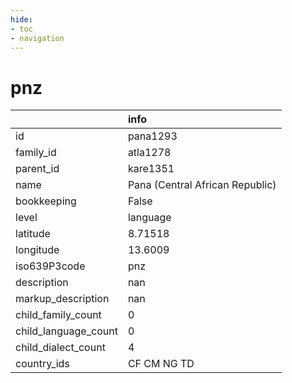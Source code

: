 ```yaml
---
hide:
- toc
- navigation
---
```

# pnz
|                      | info                            |
|:---------------------|:--------------------------------|
| id                   | pana1293                        |
| family_id            | atla1278                        |
| parent_id            | kare1351                        |
| name                 | Pana (Central African Republic) |
| bookkeeping          | False                           |
| level                | language                        |
| latitude             | 8.71518                         |
| longitude            | 13.6009                         |
| iso639P3code         | pnz                             |
| description          | nan                             |
| markup_description   | nan                             |
| child_family_count   | 0                               |
| child_language_count | 0                               |
| child_dialect_count  | 4                               |
| country_ids          | CF CM NG TD                     |